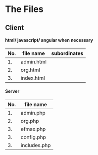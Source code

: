 # The Files
## Client
#### html/ javascript/ angular when necessary
| No.| file name|subordinates|
|------|----|----|
|1. | admin.html |  |
|2. |org.html |      |
|3. |index.html |  |

#### Server
| No.| file name|
|------|----|
|1. | admin.php |  
|2. |org.php |
|3. |efmax.php |
|3. |config.php |
|3. |includes.php |
